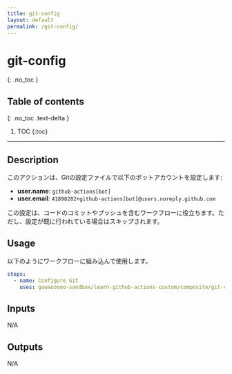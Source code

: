 ```yaml
---
title: git-config
layout: default
permalink: /git-config/
---
```


# git-config
{: .no_toc }

## Table of contents
{: .no_toc .text-delta }

1. TOC
{:toc}

---

<!-- actdocs start -->

## Description

このアクションは、Gitの設定ファイルで以下のボットアカウントを設定します:

- **user.name**: `github-actions[bot]`
- **user.email**: `41898282+github-actions[bot]@users.noreply.github.com`

この設定は、コードのコミットやプッシュを含むワークフローに役立ちます。ただし、設定が既に行われている場合はスキップされます。

## Usage
以下のようにワークフローに組み込んで使用します。

```yaml
steps:
  - name: Configure Git
    uses: gawaooooo-sandbox/learn-github-actions-custom/composite/git-config@v0 # This is the version of the action
```

## Inputs

N/A

## Outputs

N/A

<!-- actdocs end -->



